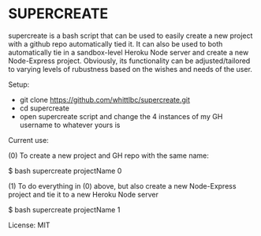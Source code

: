 SUPERCREATE
=================

supercreate is a bash script that can be used to easily create a new project with a github repo automatically tied it. It can also be used to both automatically tie in a sandbox-level Heroku Node server and create a new Node-Express project. Obviously, its functionality can be adjusted/tailored to varying levels of rubustness based on the wishes and needs of the user.

Setup:

  - git clone https://github.com/whittlbc/supercreate.git
  - cd supercreate
  - open supercreate script and change the 4 instances of my GH username to whatever yours is

Current use:

(0) To create a new project and GH repo with the same name: 
  
  $ bash supercreate projectName 0

(1) To do everything in (0) above, but also create a new Node-Express project and tie it to a new Heroku Node server

  $ bash supercreate projectName 1


License: MIT 
